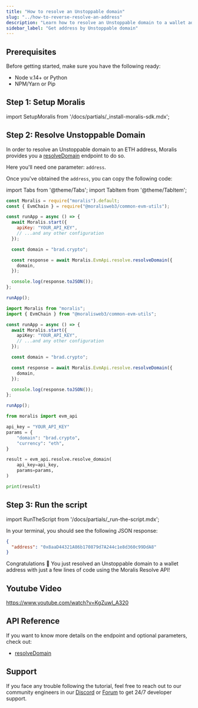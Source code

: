 ```yaml
---
title: "How to resolve an Unstoppable domain"
slug: "../how-to-reverse-resolve-an-address"
description: "Learn how to resolve an Unstoppable domain to a wallet address using Moralis Resolve API."
sidebar_label: "Get address by Unstoppable domain"
---
```


## Prerequisites

Before getting started, make sure you have the following ready:

- Node v.14+ or Python
- NPM/Yarn or Pip

## Step 1: Setup Moralis

import SetupMoralis from '/docs/partials/\_install-moralis-sdk.mdx';

<SetupMoralis node="moralis @moralisweb3/common-evm-utils" python="moralis" />

## Step 2: Resolve Unstoppable Domain

In order to resolve an Unstoppable domain to an ETH address, Moralis provides you a [resolveDomain](/web3-data-api/evm/reference/wallet-api/resolve-domain) endpoint to do so.

Here you'll need one parameter: `address`.

Once you've obtained the `address`, you can copy the following code:

import Tabs from '@theme/Tabs';
import TabItem from '@theme/TabItem';

<Tabs groupId="programming-language">
  <TabItem value="javascript" label="index.js (JavaScript)" default>

```javascript index.js
const Moralis = require("moralis").default;
const { EvmChain } = require("@moralisweb3/common-evm-utils");

const runApp = async () => {
  await Moralis.start({
    apiKey: "YOUR_API_KEY",
    // ...and any other configuration
  });

  const domain = "brad.crypto";

  const response = await Moralis.EvmApi.resolve.resolveDomain({
    domain,
  });

  console.log(response.toJSON());
};

runApp();
```

</TabItem>
<TabItem value="typescript" label="index.ts (TypeScript)">

```typescript index.ts
import Moralis from "moralis";
import { EvmChain } from "@moralisweb3/common-evm-utils";

const runApp = async () => {
  await Moralis.start({
    apiKey: "YOUR_API_KEY",
    // ...and any other configuration
  });

  const domain = "brad.crypto";

  const response = await Moralis.EvmApi.resolve.resolveDomain({
    domain,
  });

  console.log(response.toJSON());
};

runApp();
```

</TabItem>
<TabItem value="python" label="index.py (Python)">

```python index.py
from moralis import evm_api

api_key = "YOUR_API_KEY"
params = {
    "domain": "brad.crypto",
    "currency": "eth",
}

result = evm_api.resolve.resolve_domain(
    api_key=api_key,
    params=params,
)

print(result)
```

</TabItem>
</Tabs>

## Step 3: Run the script

import RunTheScript from '/docs/partials/\_run-the-script.mdx';

<RunTheScript />

In your terminal, you should see the following JSON response:

```json
{
  "address": "0x8aaD44321A86b170879d7A244c1e8d360c99DdA8"
}
```

Congratulations 🥳 You just resolved an Unstoppable domain to a wallet address with just a few lines of code using the Moralis Resolve API!

## Youtube Video

https://www.youtube.com/watch?v=KgZuwI_A320

## API Reference

If you want to know more details on the endpoint and optional parameters, check out:

- [resolveDomain](/web3-data-api/evm/reference/wallet-api/resolve-domain)

## Support

If you face any trouble following the tutorial, feel free to reach out to our community engineers in our [Discord](https://moralis.io/discord) or [Forum](https://forum.moralis.io) to get 24/7 developer support.
